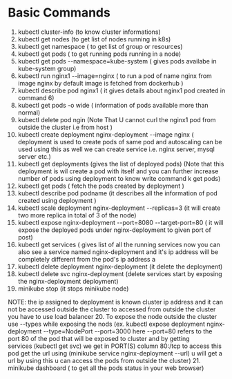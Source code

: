 # Basic Commands
1.  kubectl cluster-info (to know cluster informations)
2.  kubectl get nodes (to get list of nodes running in k8s)
3.  kubectl get namespace ( to get list of group or resources)
4.  kubectl get pods ( to get running pods running in a node)
5.  kubectl get pods --namespace=kube-system ( gives pods availabe in kube-system group)
6.  kubectl run nginx1 --image=nginx ( to run a pod of name nginx from image nginx by default image is fetched from dockerhub )
7.  kubectl describe pod nginx1 ( it gives details about nginx1 pod created in command 6)
8.  kubectl get pods -o wide ( information of pods available more than normal)
9.  kubectl delete pod ngin                                                                                           (Note That U cannot curl the nginx1 pod from outside the cluster i.e from host )
10.  kubectl create deployment nginx-deployment --image nginx ( deployment is used to create pods of same pod and autoscaling can be used using this as well we can create service i.e. nginx server, mysql server etc.)
11.   kubectl get deployments (gives the list of deployed pods)
     (Note that this deployment is wil create a pod with itself and you can further increase number of pods using deployment to know write command k get pods)
12. kubectl get pods ( fetch the pods created by deployment )
13. kubectl describe pod podname (it describes all the information of pod created using deployment )
14. kubectl scale deployment nginx-deployment --replicas=3 (it will create two more replica in total of 3 of the node)
15. kubectl expose nginx-deployment --port=8080 --target-port=80 ( it will expose the deployed pods under nginx-deployment to given port of post)
16. kubectl get services ( gives list of all the running services now you can also see a service named nginx-deployment and it's ip address will be completely different from the pod's ip address a
17. kubectl delete deployment nginx-deployment (it delete the deployment)
18. kubectl delete svc nginx-deployment (delete services start by exposing the nginx-deployment deployment)
19. minikube stop (it stops minikube node)

NOTE: the ip assigned to deployment is known cluster ip address and it can not be accessed outside the cluster to accessed from outside the cluster you have to use load balancer
20. To expose the node outside the cluster use --types while exposing the nods
    (ex. kubectl expose deployment nginx-deployment --type=NodePort --port=3000
    here --port=80 refers to the port 80 of the pod that will be exposed to cluster  and by getting    
    services  (kubectl get svc) we get  in PORT(S) column 80:<any port no>/tcp
     to access this pod get the url using (minikube service nginx-deployment  --url) 
     u will get a url by using this u can access the pods from outside the cluster)
21. minikube dashboard ( to get all the pods status in your web browser)
     
